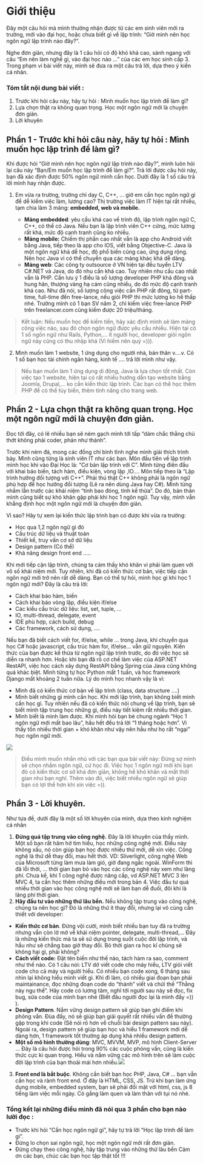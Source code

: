# Giới thiệu
Đây một câu hỏi mà mình thường nhận được từ các em sinh viên mới ra trường, mới vào đại học, hoặc chưa biết gì về lập trình: “Giờ mình nên học ngôn ngữ lập trình nào đây?”.

Nghe đơn giản, nhưng đây là 1 câu hỏi có độ khó khá cao, sánh ngang với câu “Em nên làm nghề  gì, vào đại học nào …” của các em học sinh cấp 3. Trong phạm vi bài viết này, mình sẽ đưa ra một câu trả lời, dựa theo ý kiến cá nhân.
### Tóm tắt nội dung bài viết :
1. Trước khi hỏi câu này, hãy tự hỏi : Mình muốn học lập trình để làm gì?
2. Lựa chọn thật ra không quan trọng. Học một ngôn ngữ mới là chuyện đơn giản.
3. Lời khuyên

## Phần 1 - Trước khi hỏi câu này, hãy tự hỏi : Mình muốn học lập trình để làm gì?
Khi được hỏi “Giờ mình nên học ngôn ngữ lập trình nào đây?”, mình luôn hỏi lại câu này “Bạn/Em muốn học lập trình để làm gì?”. Trả lời được câu hỏi này, bạn đã xác định được 50% ngôn ngữ mình cần học. Dưới đây là 1 số câu trả lời mình hay nhận được.

1. Em vừa ra trường, trường chỉ dạy C, C++, … giờ em cần học ngôn ngữ gì để dễ kiếm việc làm, lương cao? Thị trường việc làm IT hiện tại rất nhiều, tạm chia làm 3 mảng: **embedded, web và mobile.**

    *    **Mảng embedded**: yêu cầu khá cao về trình độ, lập trình ngôn ngữ C, C++, có thể có Java. Nếu bạn là lập trình viên C++ cứng, mức lương rất khá, mức độ cạnh tranh cũng ko nhiều.
    *    **Mảng mobile:** Chiếm thị phần cao nhất vẫn là app cho Android viết bằng Java, tiếp theo là app cho IOS, viết bằng Objective-C. Java là một ngôn ngữ khá dễ học, độ phổ biến cũng cao, ứng dụng rộng. Nên học Java vì có thể chuyển qua các mảng khác khá dễ dàng.
    *    **Mảng web**: Các công ty outsource ở VN hiện tại đều tuyển LTV C#.NET và Java, do đó nhu cần khá cao. Tuy nhiên nhu cầu cao nhất vẫn là PHP. Cần lưu ý 1 điều là số lượng developer PHP khá đông và hung hãn, thượng vàng hạ cám cũng nhiều, do đó mức độ cạnh tranh khá cao. Như đã nói, số lượng công việc cần PHP rất đông, từ part-time, full-time đến free-lance, nếu giỏi PHP thì mức lương ko hề thấp nhé. Trường mình có 1 bạn SV năm 2, chỉ kiếm việc free-lance PHP trên freelancer.com cũng kiếm được 20 triệu/tháng.

>  Kết luận: Nếu muốn học để kiếm tiền, hãy xác định mình sẽ làm mảng công việc nào, sau đó chọn ngôn ngữ được yêu cầu nhiều. Hiện tại có 1 số ngôn ngữ như Rails, Python,… ít người học, developer giỏi ngôn ngữ này cũng có thu nhập khá (Vì hiếm nên quý =))).
2. Mình muốn làm 1 website, 1 ứng dụng cho người nhà, bản thân v….v. Có 1 số bạn học tài chính ngân hàng, kinh tế …. trả lời mình như vậy.

>  Nếu bạn muốn làm 1 ứng dụng di động, Java là lựa chọn tốt nhất. Còn việc tạo 1 website, hiện tại có rất nhiều hướng dẫn tạo website bằng Joomla, Drupal,… ko cần kiến thức lập trình. Các bạn có thể học thêm PHP để có thể tùy biến, thêm tính năng cho trang web.
    
## Phần 2 - Lựa chọn thật ra không quan trọng. Học một ngôn ngữ mới là chuyện đơn giản.
Đọc tới đây, có lẽ nhiều bạn sẽ ném gạch mình tới tấp “dám chắc thằng chủ thớt không phải coder, phán như thánh”.

Trước khi ném đá, mong các đồng chí bình tĩnh nghe mình giải thích trình bày. Mình cũng từng là sinh viên IT như các bạn. Môn đầu tiên về lập trình mình học khi vào Đại Học là: “Cơ bản lập trình với C”. Mình từng điên đầu với khai báo biến, tách hàm, điều kiện, vòng lặp ,IO…. Môn tiếp theo là “Lập trình hướng đối tượng với C++”. Phải thú thật C++ không phải là ngôn ngữ phù hợp để học hướng đối tượng (Lẽ ra nên dùng Java hay C#). Mình từng nhầm lẫn trước các khái niệm “tính bao đóng, tính kế thừa”. Do đó, bản thân mình cũng biết sự khó khăn gặp phải khi học 1 ngôn ngữ. Tuy vậy, mình vẫn khẳng định học một ngôn ngữ mới là chuyện đơn giản.

Vì sao? Hãy tự xem lại kiến thức lập trình bạn có được khi vừa ra trường:

* Học qua 1,2 ngôn ngữ gì đó
* Cấu trúc dữ liệu và thuật toán
* Thiết kế, truy vấn cơ sở dữ liệu
* Design pattern (Có thể)
* Khả năng design front end …..

Khi mới tiếp cận lập trình, chúng ta cảm thấy khó khăn vì phải làm quen với vô số khái niệm mới. Tuy nhiên, khi đã có kiến thức cơ bản, việc tiếp cận ngôn ngữ mới trở nên rất dễ dàng. Bạn có thể tự hỏi, mình học gì khi học 1 ngôn ngữ mới? Đây là câu trả lời:

* Cách khai báo hàm, biến
* Cách khai báo vòng lặp, điều kiện if/else
* Các kiểu cấu trúc dữ liệu: list, set, tuple, …
* IO, multi-thread, delegate, event
* IDE phù hợp, cách build, debug
* Các framework, cách sử dụng, ….

Nếu bạn đã biết cách viết for, if/else, while … trong Java, khi chuyển qua học C# hoặc javascript, cấu trúc hàm for, if/else… vẫn giữ nguyên. Kiến thức của bạn được kế thừa từ ngôn ngữ lập trình trước, do đó việc học sẽ diễn ra nhanh hơn. Hoặc khi bạn đã rõ cơ chế làm việc của ASP.NET RestAPI, việc học cách xây dựng RestAPI bằng Spring của Java cũng không quá khác biệt. Mình từng tự học Python mất 1 tuần, và học framework Django mất khoảng 2 tuần nữa. Lý do mình học nhanh vậy là vì:


* Mình đã có kiến thức cơ bản về lập trình (class, data structure ….)
* Mình biết những gì mình cần học. Khi mới lập trình, bạn không biết mình cần học gì. Tuy nhiên nếu đã có kiến thức nói chung về lập trình, bạn sẽ biết mình tập trung học những gì, điều này tiết kiệm rất nhiều thời gian.
* Mình biết là mình làm được. Khi mình hỏi bạn bè chung ngành “Học 1 ngôn ngữ mới mất bao lâu”, hầu hết đều trả lời “1 tháng hoặc hơn”. Vì thấy tốn nhiều thời gian + khó khăn như vậy nên hầu như họ rất “ngại” học ngôn ngữ mới.

![](https://images.viblo.asia/8c1e4945-dd5e-477f-8541-00cc3a440fc3.jpg)
> Điều mình muốn nhắn nhủ với các bạn qua bài viết này: Đừng sợ mình sẽ chọn nhầm ngôn ngữ, cứ học đi. Việc học 1 ngôn ngữ mới khi bạn đó có kiến thức cơ sở khá đơn giản, không hề khó khăn và mất thời gian như bạn nghĩ. Thêm vào đó, việc biết nhiều ngôn ngữ sẽ giúp bạn có lợi thế hơn khi xin việc =)).
    
## Phần 3 - Lời khuyên.
Như tựa đề, dưới đây là một số lời khuyên của mình, dựa theo kinh nghiệm cá nhân

1. **Đừng quá tập trung vào công nghệ.**
   Đây là lời khuyên của thầy mình. Một số bạn rất hăm hở tìm hiểu, học những công nghệ mới. Điều này không xấu, nó còn giúp bạn học được nhiều thứ mới, dễ xin việc. Công nghệ là thứ dễ thay đổi, mau hết thời. VD: Sliverlight, công nghệ Web của Microsoft từng làm mưa làm gió, giờ đang ngắc ngoải. WinForm thì đã lỗi thời, … thời gian bạn bỏ vào học các công nghệ này xem như lãng phí. Chưa kể, khi 1 công nghệ được nâng cấp, vd ASP.NET MVC 3 lên MVC 4, ta cần học thêm những điều mới trong bản 4. Việc đầu tư quá nhiều thời gian vào học công nghệ mới sẽ làm bạn dễ đuối, đôi khi là lãng phí thời gian.
2.  **Hãy đầu tư vào những thứ lâu bền.** Nếu không tập trung vào công nghệ, chúng ta nên học gì? Đó là những thứ ít thay đổi, nhưng lại vô cùng cần thiết với developer:
* **Kiến thức cơ bản**. Đừng vội cười, mình biết nhiều bạn tuy đã ra trường nhưng vẫn còn lờ mờ về khái niệm pointer, delegate, multi-thread,… Đây là những kiến thức mà ta sẽ sử dụng trong suốt cuộc đời lập trình, và hầu như sẽ chẳng bao giờ thay đổi. Bỏ thời gian ra học kĩ chúng sẽ không hại gì, phải không?
* **Cách viết code:** Đặt tên biến như thế nào, tách hàm ra sao, comment như thế nào. Có 1 câu nói: LTV dở viết code cho máy hiểu, LTV giỏi viết code cho cả máy và người hiểu. Có nhiều bạn code xong, 6 tháng sau nhìn lại không hiểu mình viết gì. Khi đi làm, có nhiều giai đoạn bạn phải maintainance, đọc những đoạn code do “thánh” viết và chửi thề “Thằng này ngu thế”. Hãy code có lương tâm, nghĩ tới người sau này sẽ đọc, fix bug, sửa code của mình bạn nhé (Biết đâu người đọc lại là mình đấy =)) ).
* **Design Pattern**. Nắm vững design pattern sẽ giúp bạn ghi điểm khi phỏng vấn. Đùa đấy, nó sẽ giúp bạn giải quyết rất nhiều vấn đề thường gặp trong khi code (Sẽ nói rõ hơn về chuỗi bài design pattern sau này). Ngoài ra, design pattern sẽ giúp bạn học và hiểu 1 framework mới dễ dàng hơn, 1 framework tốt thường áp dụng khá nhiều design pattern.
* **Một số mô hình thường dùng**: MVC, MVVM, MVP, mô hình Client-Server … Đây là câu hỏi được hỏi trong 90% các cuộc phỏng vấn, cũng là kiến thức cực kì quan trọng. Hiểu và nắm vững các mô hình trên sẽ làm cuộc đời lập trình của bạn thoải mái hơn nhiều.![](https://images.viblo.asia/1a19a53d-df07-4976-ab82-4419e7bca0fc.jpg)
3.  **Front end là bắt buộc**. Không cần biết bạn học PHP, Java, C# … bạn vẫn cần học và rành front end. Ở đây là HTML, CSS, JS. Trừ khi bạn làm ứng dụng mobile, embedded system, bạn sẽ phải đối mặt với html, css, js 8 tiếng làm việc mỗi ngày. Có gắng làm quen và làm thân với tụi nó nhé.
### Tổng kết lại những điều mình đã nói qua 3 phần cho bạn nào lười đọc :
* Trước khi hỏi “Cần học ngôn ngữ gì”, hãy tự trả lời “Học lập trình để làm gì”.
* Đừng lo chọn sai ngôn ngữ, học một ngôn ngữ mới rất đơn giản.
* Đừng chạy theo công nghệ, hãy tập trung vào những thứ lâu bền
Cảm ơn các bạn, chúc các bạn học tập thật tốt !!!